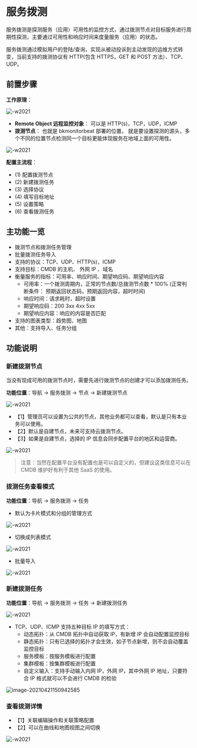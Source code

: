 # 服务拨测

服务拨测是探测服务（应用）可用性的监控方式，通过拨测节点对目标服务进行周期性探测，主要通过可用性和响应时间来度量服务（应用）的状态。

服务拨测通过模拟用户的登陆/查询，实现从被动投诉到主动发现的运维方式转变，当前支持的拨测协议有 HTTP(包含 HTTPS，GET 和 POST 方法）、TCP、UDP。

## 前置步骤

**工作原理**：

![-w2021](media/15769111230760.jpg)

* **Remote Object 远程监控对象**： 可以是 HTTP(s)，TCP，UDP，ICMP
* **拨测节点**： 也就是 bkmonitorbeat 部署的位置， 就是要设置探测的源头，多个不同的位置节点检测同一个目标更能体现服务在地域上面的可用性。

![-w2021](media/15754459844425.jpg)

**配置主流程**：

* (1) 配置拨测节点
* (2) 新建拨测任务
* (3) 选择协议
* (4) 填写目标地址
* (5) 设置策略
* (6) 查看拨测任务

## 主功能一览

* 拨测节点和拨测任务管理
* 批量拨测任务导入
* 支持的协议：TCP、UDP、HTTP(s)，ICMP
* 支持目标：CMDB 的主机、 外网 IP 、域名
* 衡量服务的指标：可用率、响应时间、期望响应码、期望响应内容
    * 可用率：一个拨测周期内，正常的节点数/总拨测节点数 * 100% (正常判断条件： 预期返回状态码，预期返回内容，超时时间)
    * 响应时间：请求耗时，超时设置
    * 期望响应码：200 3xx 4xx 5xx
    * 期望响应内容：响应的内容是否匹配
* 支持的图表类型：趋势图、地图
* 其他：支持导入、任务分组

## 功能说明

### 新建拨测节点

当没有现成可用的拨测节点时，需要先进行拨测节点的创建才可以添加拨测任务。

**功能位置**：导航  →  服务拨测  →  节点  →  新建拨测节点

![-w2021](media/15771084983223.jpg)

* 【1】管理员可以设置为公共的节点，其他业务都可以查看，默认是只有本业务可以使用。
* 【2】默认是自建节点，未来可支持云拨测节点。
* 【3】如果是自建节点，选择的 IP 信息会同步配置平台的地区和运营商。

![-w2021](media/15771090963329.jpg)

> 注意：当然在配置平台没有配置也是可以自定义的，但建议这类信息可以在 CMDB 维护好有利于其他 SaaS 的使用。

### 拨测任务查看模式

**功能位置**：导航  →  服务拨测  →  任务

* 默认为卡片模式和分组的管理方式

![-w2021](media/15754459509275.jpg)

* 切换成列表模式

![-w2021](media/15771078754865.jpg)

* 批量导入

![-w2021](media/15771532908360.jpg)

### 新建拨测任务

**功能位置**：导航  →  服务拨测  →  任务 →  新建拨测任务

![-w2021](media/15754460310042.jpg)

* TCP、UDP、ICMP 支持五种目标 IP 的填写方式：
    * 动态拓扑：从 CMDB 拓扑中自动获取 IP，有新增 IP 会自动配置监控目标
    * 静态拓扑：只有已选择的拓扑才会生效，如子节点新增，则不会自动覆盖监控目标
    * 服务模板：按服务模板进行配置
    * 集群模板：按集群模板进行配置
    * 自定义输入：支持手动输入内网 IP，外网 IP，其中外网 IP 地址，只要符合 IP 格式就可以不会进行 CMDB 的检验

![image-20210421150942585](media/image-20210421150942585.png)

### 查看拨测详情

* 【1】关联编辑操作和关联策略配置
* 【2】可以在曲线和地图视图之间切换

![-w2021](media/16044653735836.jpg)


